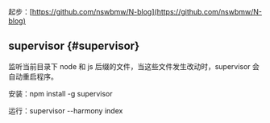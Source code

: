 起步：[https://github.com/nswbmw/N-blog](https://github.com/nswbmw/N-blog)



## supervisor {#supervisor}

监听当前目录下 node 和 js 后缀的文件，当这些文件发生改动时，supervisor 会自动重启程序。

安装：npm install -g supervisor

运行：supervisor --harmony index







